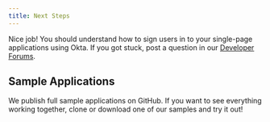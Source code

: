 ```yaml
---
title: Next Steps
---
```


Nice job! You should understand how to sign users in to your single-page applications using Okta. If you got stuck, post a question in our [Developer Forums](https://devforum.okta.com).

<!-- Link to Protect Your API Endpoints guide -->
<!-- Link to Customizing the Sign-in Page guide -->
<!-- Link to Building a Custom Sign-in Page guide -->

## Sample Applications

We publish full sample applications on GitHub. If you want to see everything working together, clone or download one of our samples and try it out!

<StackSelector snippet="samples"/>
